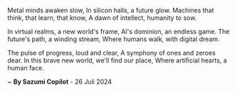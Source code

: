 Metal minds awaken slow,
In silicon halls, a future glow.
 Machines that think, that learn, that know,
A dawn of intellect, humanity to sow.

In virtual realms, a new world's frame,
AI's dominion, an endless game.
The future's path, a winding stream,
Where humans walk, with digital dream.

The pulse of progress, loud and clear,
A symphony of ones and zeroes dear.
In this brave new world, we'll find our place,
Where artificial hearts, a human face.

~ <b>By Sazumi Copilot</b> - 26 Juli 2024